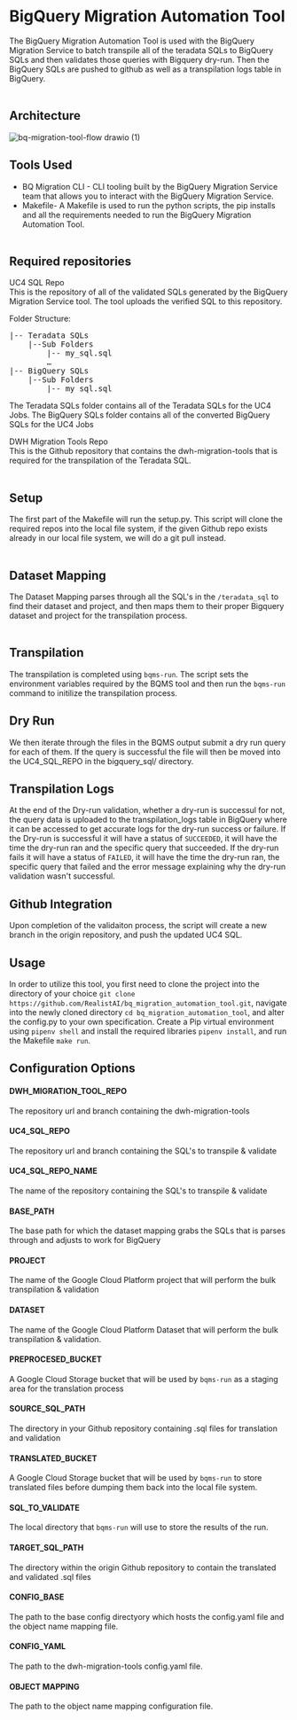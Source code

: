 # BigQuery Migration Automation Tool
The BigQuery Migration Automation Tool is used with the BigQuery Migration Service to batch transpile all of the teradata SQLs to BigQuery SQLs and then validates those queries with Bigquery dry-run. Then the BigQuery SQLs are pushed to github as well as a transpilation logs table in BigQuery. <br><br>

## Architecture 

![bq-migration-tool-flow drawio (1)](https://github.com/RealistAI/bq_migration_automation_tool/assets/99982739/44e9167f-e987-4a25-ba95-fde4cc78ff41)

## Tools Used
* BQ Migration CLI - CLI tooling built by the BigQuery Migration Service team that allows you to interact with the BigQuery Migration Service.
* Makefile- A Makefile is used to run the python scripts, the pip installs and all the requirements needed to run the BigQuery Migration Automation Tool. <br><br>

## Required repositories 
UC4 SQL Repo\
This is the repository of all of the validated SQLs generated by the BigQuery Migration 
Service tool. The tool uploads the verified SQL to this repository.

Folder Structure:
<pre>
|-- Teradata SQLs
    |--Sub Folders
        |-- my_sql.sql
        … 
|-- BigQuery SQLs
    |--Sub Folders
        |-- my_sql.sql
</pre>

The Teradata SQLs folder contains all of the Teradata SQLs for the UC4 Jobs.
The BigQuery SQLs folder contains all of the converted BigQuery SQLs for the UC4 Jobs

DWH Migration Tools Repo\
This is the Github repository that contains the dwh-migration-tools that is required 
for the transpilation of the Teradata SQL. <br><br>

## Setup 
The first part of the Makefile will run the setup.py. This script will clone the required repos 
into the local file system, if the given Github repo exists already in our local file system, we will 
do a git pull instead. <br><br>

## Dataset Mapping
The Dataset Mapping parses through all the SQL's in the `/teradata_sql` to find their dataset and project, 
and then maps them to their proper Bigquery dataset and project for the transpilation process. <br><br>

## Transpilation
The transpilation is completed using `bqms-run`. The script sets the environment variables required by 
the BQMS tool and then run the `bqms-run` command to initilize the transpilation process. <br>

## Dry Run
We then iterate through the files in the BQMS output submit a dry run query for each of them.
If the query is successful the file will then be moved into the UC4_SQL_REPO in the bigquery_sql/ 
directory.<br>

## Transpilation Logs
At the end of the Dry-run validation, whether a dry-run is successul for not, the query data is uploaded to the transpilation_logs table in BigQuery where it can be accessed to get accurate logs for the dry-run success or failure. If the Dry-run is successful it will have a status of `SUCCEEDED`, it will have the time the dry-run ran and the specific query that succeeded. If the dry-run fails it will have a status of `FAILED`, it will have the time the dry-run ran, the specific query that failed and the error message explaining why the dry-run validation wasn't successful. <br>

## Github Integration
Upon completion of the validaiton process, the script will create a new branch in the origin repository, 
and push the updated UC4 SQL. <br>

## Usage
In order to utilize this tool, you first need to clone the project into the directory of your choice 
`git clone https://github.com/RealistAI/bq_migration_automation_tool.git`, navigate into the newly cloned 
directory `cd bq_migration_automation_tool`, and alter the config.py to your own specification. Create 
a Pip virtual environment using `pipenv shell` and install the required libraries `pipenv install`, 
and run the Makefile `make run`. <br>

## Configuration Options

#### DWH_MIGRATION_TOOL_REPO

The repository url and branch containing the dwh-migration-tools<br>


#### UC4_SQL_REPO

The repository url and branch containing the SQL's to transpile & validate<br>


#### UC4_SQL_REPO_NAME

The name of the repository containing the SQL's to transpile & validate<br>


#### BASE_PATH

The base path for which the dataset mapping grabs the SQLs that is parses through and adjusts to work for BigQuery<br>


#### PROJECT

The name of the Google Cloud Platform project that will perform the bulk transpilation & validation<br>


#### DATASET

The name of the Google Cloud Platform Dataset that will perform the bulk transpilation & validation.<br>


#### PREPROCESED_BUCKET

A Google Cloud Storage bucket that will be used by `bqms-run` as a staging area for the translation process<br>


#### SOURCE_SQL_PATH

The directory in your Github repository containing .sql files for translation and validation<br>


#### TRANSLATED_BUCKET

A Google Cloud Storage bucket that will be used by `bqms-run` to store translated files before dumping 
them back into the local file system.<br>


#### SQL_TO_VALIDATE

The local directory that `bqms-run` will use to store the results of the run.<br>


#### TARGET_SQL_PATH

The directory within the origin Github repository to contain the translated and validated .sql files<br>


#### CONFIG_BASE

The path to the base config directyory which hosts the config.yaml file and the object name mapping file.<br>


#### CONFIG_YAML 

The path to the dwh-migration-tools config.yaml file.<br>


#### OBJECT MAPPING

The path to the object name mapping configuration file.<br>
